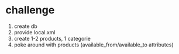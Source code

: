 # challenge

1. create db
2. provide local.xml
3. create 1-2 products, 1 categorie
4. poke around with products (available_from/available_to attributes)

